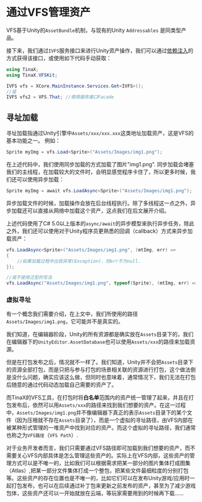 # 通过VFS管理资产


VFS基于Unity的`AssetBundle`机制，与现有的Unity `Addressables` 是同类型产品。

接下来，我们通过`IVFS`服务接口来进行Unity资产操作，我们可以通过[依赖注入](/cmn-hans/core/manual/DependencyInjection.md)的方式获得该接口，或使用如下代码手动获取：

``` csharp
using TinaX;
using TinaX.VFSKit;

IVFS vfs = XCore.MainInstance.Services.Get<IVFS>();
//或
IVFS vfs2 = VFS.That; //使用服务接口Facade
```

## 寻址加载

寻址加载指通过Unity引擎中`Assets/xxx/xxx.xxx`这类地址加载资产，这是VFS的基本功能之一。 例如：

``` csharp
Sprite myImg = vfs.Load<Sprite>("Assets/Images/img1.png");
```

在上述代码中，我们使用同步加载的方式加载了图片"img1.png". 同步加载会堵塞我们的主线程，在加载较大的文件时，会明显感觉程序卡住了，所以更多时候，我们还可以使用异步加载：

``` csharp
Sprite myImg = await vfs.LoadAsync<Sprite>("Assets/Images/img1.png");
```

异步加载文件的时候，加载操作会放在后台线程执行。除了多线程这一点之外，异步加载还可以直接从网络中加载这个资产，这点我们在后文展开介绍。

上述代码使用了C# 5.0以上版本的`async/await`的异步模型来执行异步任务，除此之外，我们还可以使用对于Unity程序员更熟悉的回调（callback）方式来异步加载资产：

``` csharp
vfs.LoadAsync<Sprite>("Assets/Images/img1.png", (mtImg, err) =>
{
    //如果加载过程中出现异常(Exception)，则err不为null.
});

//或不使用泛型的写法
vfs.LoadAsync("Assets/Images/img1.png", typeof(Sprite), (mtImg, err) => { });
```

### 虚拟寻址

有一个概念我们需要介绍，在上文中，我们所使用的路径`Assets/Images/img1.png`，它可能并不是真实的。

我们知道，在编辑器阶段，Unity的所有资源都是确实放在`Assets`目录下的，我们在编辑器下的`UnityEditor.AssetDatabase`也可以使用`Assets/xxx`的路径来加载资源。

但是在打包发布之后，情况就不一样了。我们知道，Unity并不会把`Assets`目录下的资源全部打包，而是只把与参与打包的场景相关联的资源进行打包，这个做法倒是没什么问题，确实应该这么做，但同时也意味着，通常情况下，我们无法在打包后随意的通过代码动态加载自己需要的资产了。

而TinaX的VFS工具，在打包时将**白名单**范围内的资产统一管理了起来，并且在打包发布后，依然可以用`Assets/xxx`的路径来找到我们想要的资产。在这一过程中，`Assets/Images/img1.png`并不像编辑器下真正的表示`Assets`目录下的某个文件（因为压根就不存在`Assets`目录了），而是一个虚拟的寻址路径，由VFS内部在被某种形式管理的一堆资产中找到对应的资产。而这个虚拟的寻址路径，我们通常也称之为`VFS路径`（`VFS Path`）.

对于业务开发者而言，我们只需要通过VFS路径即可加载到我们想要的资产，而不需要关心VFS内部具体是怎么管理这些资产的。实际上在VFS内部，这些资产的管理方式可以是不唯一的，比如我们可以根据需求把某一部分的图片集体打成图集（Atlas）,把某一部分文件集体打成一个整包，把某些文件最细粒度的分别打包等。这些资产的存在位置也是不唯一的，比如它们可以在发布Unity游戏/应用时一起打包发布，也可以在后续通过补丁包来更新之前发布的资产，甚至为了减少游戏包体，这些资产还可以一开始就放在云端，等玩家需要用到的时候再下载……

<br>

